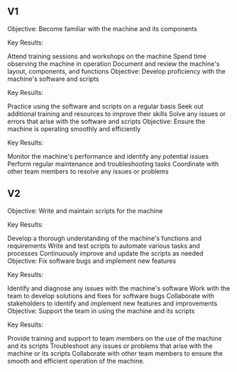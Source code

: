 ## V1
Objective: Become familiar with the machine and its components

Key Results:

Attend training sessions and workshops on the machine
Spend time observing the machine in operation
Document and review the machine's layout, components, and functions
Objective: Develop proficiency with the machine's software and scripts

Key Results:

Practice using the software and scripts on a regular basis
Seek out additional training and resources to improve their skills
Solve any issues or errors that arise with the software and scripts
Objective: Ensure the machine is operating smoothly and efficiently

Key Results:

Monitor the machine's performance and identify any potential issues
Perform regular maintenance and troubleshooting tasks
Coordinate with other team members to resolve any issues or problems

## V2
Objective: Write and maintain scripts for the machine

Key Results:

Develop a thorough understanding of the machine's functions and requirements
Write and test scripts to automate various tasks and processes
Continuously improve and update the scripts as needed
Objective: Fix software bugs and implement new features

Key Results:

Identify and diagnose any issues with the machine's software
Work with the team to develop solutions and fixes for software bugs
Collaborate with stakeholders to identify and implement new features and improvements
Objective: Support the team in using the machine and its scripts

Key Results:

Provide training and support to team members on the use of the machine and its scripts
Troubleshoot any issues or problems that arise with the machine or its scripts
Collaborate with other team members to ensure the smooth and efficient operation of the machine.